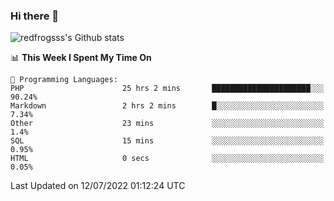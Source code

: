 ### Hi there 👋

<img src="https://github-readme-stats.vercel.app/api?username=redfrogsss&show_icons=true" alt="redfrogsss's Github stats"></img>

<!--START_SECTION:waka-->
📊 **This Week I Spent My Time On** 

```text
💬 Programming Languages: 
PHP                      25 hrs 2 mins       ██████████████████████░░░   90.24% 
Markdown                 2 hrs 2 mins        █░░░░░░░░░░░░░░░░░░░░░░░░   7.34% 
Other                    23 mins             ░░░░░░░░░░░░░░░░░░░░░░░░░   1.4% 
SQL                      15 mins             ░░░░░░░░░░░░░░░░░░░░░░░░░   0.95% 
HTML                     0 secs              ░░░░░░░░░░░░░░░░░░░░░░░░░   0.05%

```


 Last Updated on 12/07/2022 01:12:24 UTC
<!--END_SECTION:waka-->
